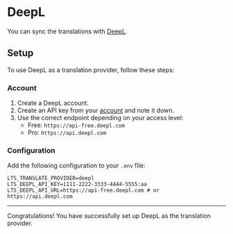 # DeepL

You can sync the translations with [DeepL](https://www.deepl.com).

## Setup

To use DeepL as a translation provider, follow these steps:

### Account

1. Create a DeepL account.
2. Create an API key from your [account](https://www.deepl.com/en/your-account/keys) and note it down.
3. Use the correct endpoint depending on your access level:
    - Free: `https://api-free.deepl.com`
    - Pro: `https://api.deepl.com`

### Configuration

Add the following configuration to your `.env` file:

```dotenv
LTS_TRANSLATE_PROVIDER=deepl
LTS_DEEPL_API_KEY=1111-2222-3333-4444-5555:aa
LTS_DEEPL_API_URL=https://api-free.deepl.com # or https://api.deepl.com
```

---

Congratulations! You have successfully set up DeepL as the translation provider.
